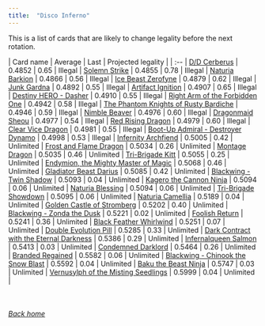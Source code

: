 ```yaml
---
title:  "Disco Inferno"
---
```


This is a list of cards that are likely to change legality before the next rotation.

| Card name | Average | Last | Projected legality |
| :-- |
[D/D Cerberus](https://db.ygoprodeck.com/card/?search=D/D%20Cerberus) | 0.4852 | 0.65 | Illegal |
[Solemn Strike](https://db.ygoprodeck.com/card/?search=Solemn%20Strike) | 0.4855 | 0.78 | Illegal |
[Naturia Barkion](https://db.ygoprodeck.com/card/?search=Naturia%20Barkion) | 0.4866 | 0.56 | Illegal |
[Ice Beast Zerofyne](https://db.ygoprodeck.com/card/?search=Ice%20Beast%20Zerofyne) | 0.4879 | 0.62 | Illegal |
[Junk Gardna](https://db.ygoprodeck.com/card/?search=Junk%20Gardna) | 0.4892 | 0.55 | Illegal |
[Artifact Ignition](https://db.ygoprodeck.com/card/?search=Artifact%20Ignition) | 0.4907 | 0.65 | Illegal |
[Destiny HERO - Dasher](https://db.ygoprodeck.com/card/?search=Destiny%20HERO%20-%20Dasher) | 0.4910 | 0.55 | Illegal |
[Right Arm of the Forbidden One](https://db.ygoprodeck.com/card/?search=Right%20Arm%20of%20the%20Forbidden%20One) | 0.4942 | 0.58 | Illegal |
[The Phantom Knights of Rusty Bardiche](https://db.ygoprodeck.com/card/?search=The%20Phantom%20Knights%20of%20Rusty%20Bardiche) | 0.4946 | 0.59 | Illegal |
[Nimble Beaver](https://db.ygoprodeck.com/card/?search=Nimble%20Beaver) | 0.4976 | 0.60 | Illegal |
[Dragonmaid Sheou](https://db.ygoprodeck.com/card/?search=Dragonmaid%20Sheou) | 0.4977 | 0.54 | Illegal |
[Red Rising Dragon](https://db.ygoprodeck.com/card/?search=Red%20Rising%20Dragon) | 0.4979 | 0.60 | Illegal |
[Clear Vice Dragon](https://db.ygoprodeck.com/card/?search=Clear%20Vice%20Dragon) | 0.4981 | 0.55 | Illegal |
[Boot-Up Admiral - Destroyer Dynamo](https://db.ygoprodeck.com/card/?search=Boot-Up%20Admiral%20-%20Destroyer%20Dynamo) | 0.4998 | 0.53 | Illegal |
[Infernity Archfiend](https://db.ygoprodeck.com/card/?search=Infernity%20Archfiend) | 0.5005 | 0.42 | Unlimited |
[Frost and Flame Dragon](https://db.ygoprodeck.com/card/?search=Frost%20and%20Flame%20Dragon) | 0.5034 | 0.26 | Unlimited |
[Montage Dragon](https://db.ygoprodeck.com/card/?search=Montage%20Dragon) | 0.5035 | 0.46 | Unlimited |
[Tri-Brigade Kitt](https://db.ygoprodeck.com/card/?search=Tri-Brigade%20Kitt) | 0.5055 | 0.25 | Unlimited |
[Endymion, the Mighty Master of Magic](https://db.ygoprodeck.com/card/?search=Endymion,%20the%20Mighty%20Master%20of%20Magic) | 0.5068 | 0.46 | Unlimited |
[Gladiator Beast Darius](https://db.ygoprodeck.com/card/?search=Gladiator%20Beast%20Darius) | 0.5085 | 0.42 | Unlimited |
[Blackwing - Twin Shadow](https://db.ygoprodeck.com/card/?search=Blackwing%20-%20Twin%20Shadow) | 0.5093 | 0.04 | Unlimited |
[Kagero the Cannon Ninja](https://db.ygoprodeck.com/card/?search=Kagero%20the%20Cannon%20Ninja) | 0.5094 | 0.06 | Unlimited |
[Naturia Blessing](https://db.ygoprodeck.com/card/?search=Naturia%20Blessing) | 0.5094 | 0.06 | Unlimited |
[Tri-Brigade Showdown](https://db.ygoprodeck.com/card/?search=Tri-Brigade%20Showdown) | 0.5095 | 0.06 | Unlimited |
[Naturia Camellia](https://db.ygoprodeck.com/card/?search=Naturia%20Camellia) | 0.5189 | 0.04 | Unlimited |
[Golden Castle of Stromberg](https://db.ygoprodeck.com/card/?search=Golden%20Castle%20of%20Stromberg) | 0.5202 | 0.40 | Unlimited |
[Blackwing - Zonda the Dusk](https://db.ygoprodeck.com/card/?search=Blackwing%20-%20Zonda%20the%20Dusk) | 0.5221 | 0.02 | Unlimited |
[Foolish Return](https://db.ygoprodeck.com/card/?search=Foolish%20Return) | 0.5241 | 0.36 | Unlimited |
[Black Feather Whirlwind](https://db.ygoprodeck.com/card/?search=Black%20Feather%20Whirlwind) | 0.5251 | 0.07 | Unlimited |
[Double Evolution Pill](https://db.ygoprodeck.com/card/?search=Double%20Evolution%20Pill) | 0.5285 | 0.33 | Unlimited |
[Dark Contract with the Eternal Darkness](https://db.ygoprodeck.com/card/?search=Dark%20Contract%20with%20the%20Eternal%20Darkness) | 0.5386 | 0.29 | Unlimited |
[Infernalqueen Salmon](https://db.ygoprodeck.com/card/?search=Infernalqueen%20Salmon) | 0.5413 | 0.03 | Unlimited |
[Condemned Darklord](https://db.ygoprodeck.com/card/?search=Condemned%20Darklord) | 0.5464 | 0.26 | Unlimited |
[Branded Regained](https://db.ygoprodeck.com/card/?search=Branded%20Regained) | 0.5582 | 0.06 | Unlimited |
[Blackwing - Chinook the Snow Blast](https://db.ygoprodeck.com/card/?search=Blackwing%20-%20Chinook%20the%20Snow%20Blast) | 0.5592 | 0.04 | Unlimited |
[Baku the Beast Ninja](https://db.ygoprodeck.com/card/?search=Baku%20the%20Beast%20Ninja) | 0.5747 | 0.03 | Unlimited |
[Vernusylph of the Misting Seedlings](https://db.ygoprodeck.com/card/?search=Vernusylph%20of%20the%20Misting%20Seedlings) | 0.5999 | 0.04 | Unlimited |

<br>

###### [Back home](index)